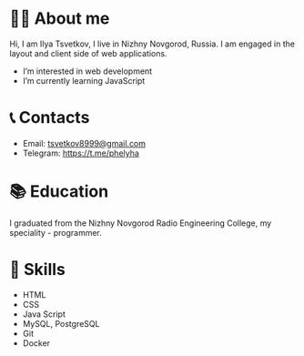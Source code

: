 # 🙋‍♂ About me
Hi, I am Ilya Tsvetkov, I live in Nizhny Novgorod, Russia. I am engaged in the layout and client side of web applications.
- I’m interested in web development
- I’m currently learning JavaScript
# 📞 Contacts
- Email: tsvetkov8999@gmail.com
- Telegram: https://t.me/phelyha
# 📚 Education
I graduated from the Nizhny Novgorod Radio Engineering College, my speciality - programmer.
# 🧠 Skills
- HTML
- CSS
- Java Script
- MySQL, PostgreSQL
- Git
- Docker
